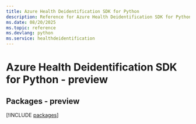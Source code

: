 ```yaml
---
title: Azure Health Deidentification SDK for Python
description: Reference for Azure Health Deidentification SDK for Python
ms.date: 08/20/2025
ms.topic: reference
ms.devlang: python
ms.service: healthdeidentification
---
```

# Azure Health Deidentification SDK for Python - preview
## Packages - preview
[!INCLUDE [packages](health-deidentification-index.md)]